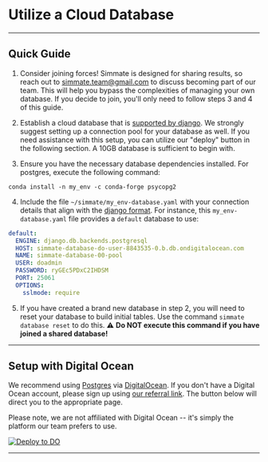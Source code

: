 # Utilize a Cloud Database

-------------------------------------------------------------------------------

## Quick Guide

1. Consider joining forces! Simmate is designed for sharing results, so reach out to simmate.team@gmail.com to discuss becoming part of our team. This will help you bypass the complexities of managing your own database. If you decide to join, you'll only need to follow steps 3 and 4 of this guide.

2. Establish a cloud database that is [supported by django](https://docs.djangoproject.com/en/4.0/ref/databases/#third-party-notes). We strongly suggest setting up a connection pool for your database as well. If you need assistance with this setup, you can utilize our "deploy" button in the following section. A 10GB database is sufficient to begin with.

3. Ensure you have the necessary database dependencies installed. For postgres, execute the following command:
``` shell
conda install -n my_env -c conda-forge psycopg2
```

4. Include the file `~/simmate/my_env-database.yaml` with your connection details that align with the [django format](https://docs.djangoproject.com/en/dev/ref/settings/#databases). For instance, this `my_env-database.yaml` file provides a `default` database to use:
``` yaml
default:
  ENGINE: django.db.backends.postgresql
  HOST: simmate-database-do-user-8843535-0.b.db.ondigitalocean.com
  NAME: simmate-database-00-pool
  USER: doadmin
  PASSWORD: ryGEc5PDxC2IHDSM
  PORT: 25061
  OPTIONS:
    sslmode: require
```

5. If you have created a brand new database in step 2, you will need to reset your database to build initial tables. Use the command `simmate database reset` to do this. :warning: **Do NOT execute this command if you have joined a shared database!**

-------------------------------------------------------------------------------

## Setup with Digital Ocean

We recommend using [Postgres](https://www.postgresql.org/) via [DigitalOcean](https://www.digitalocean.com/). If you don't have a Digital Ocean account, please sign up using [our referral link](https://m.do.co/c/8aeef2ea807c). The button below will direct you to the appropriate page.

Please note, we are not affiliated with Digital Ocean -- it's simply the platform our team prefers to use.

<!-- button that starts up DigitalOcean app -->
<a href="https://cloud.digitalocean.com/databases/new">
 <img src="https://www.deploytodo.com/do-btn-blue.svg" alt="Deploy to DO">
</a>

-------------------------------------------------------------------------------